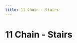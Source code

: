 ```yaml
---
title: 11 Chain - Stairs
---
```

<ClientOnly><AssetLoader :reloadOnce="true" />
# 11 Chain - Stairs

<br><br><GameSlides :jsonFileToLoad="'stairs/11chain_stairs_nov2.json'" :useRandomSeed="false" :useManualData="false" :replay="true"></GameSlides>

</ClientOnly>

